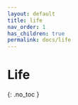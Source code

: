 ```yaml
---
layout: default
title: life
nav_order: 1
has_children: true
permalink: docs/life
---
```


# Life
{: .no_toc }